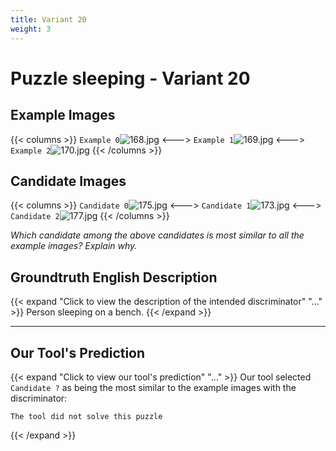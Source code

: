 ```yaml
---
title: Variant 20
weight: 3
---
```


# Puzzle sleeping - Variant 20

## Example Images
{{< columns >}}
`Example 0`![168.jpg](/natscene-data/images/168.jpg)
<--->
`Example 1`![169.jpg](/natscene-data/images/169.jpg)
<--->
`Example 2`![170.jpg](/natscene-data/images/170.jpg)
{{< /columns >}}

## Candidate Images
{{< columns >}}
`Candidate 0`![175.jpg](/natscene-data/images/175.jpg)
<--->
`Candidate 1`![173.jpg](/natscene-data/images/173.jpg)
<--->
`Candidate 2`![177.jpg](/natscene-data/images/177.jpg)
{{< /columns >}}

*Which candidate among the above candidates is most similar to all the example images? Explain why.*

## Groundtruth English Description

{{< expand "Click to view the description of the intended discriminator" "..." >}}
Person sleeping on a bench.
{{< /expand >}}

---



## Our Tool's Prediction

{{< expand "Click to view our tool's prediction" "..." >}}
Our tool selected `Candidate ?` as being the most similar to the example images with the discriminator:
```plaintext
The tool did not solve this puzzle
```
{{< /expand >}}

